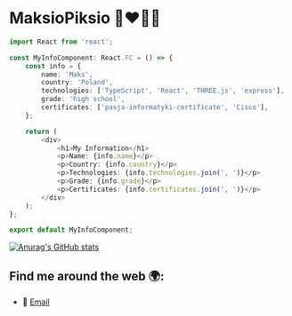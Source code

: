 # MaksioPiksio 👨‍❤️‍💋‍👨

```ts
import React from 'react';

const MyInfoComponent: React.FC = () => {
    const info = {
        name: 'Maks',
        country: 'Poland',
        technologies: ['TypeScript', 'React', 'THREE.js', 'express'],
        grade: 'high school',
        certificates: ['pasja-informatyki-certificate', 'Cisco'],
    };

    return (
        <div>
            <h1>My Information</h1>
            <p>Name: {info.name}</p>
            <p>Country: {info.country}</p>
            <p>Technologies: {info.technologies.join(', ')}</p>
            <p>Grade: {info.grade}</p>
            <p>Certificates: {info.certificates.join(', ')}</p>
        </div>
    );
};

export default MyInfoComponent;
```

[![Anurag's GitHub stats](https://github-readme-stats.vercel.app/api?username=MaksioPiksio&show_icons=true&theme=tokyonight)](https://github.com/anuraghazra/github-readme-stats)

## Find me around the web 🌍:

-   📧 [Email](mailto:maksio.piksio@icloud.com)

